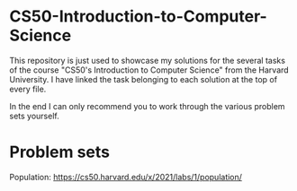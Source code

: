 # CS50-Introduction-to-Computer-Science
This repository is just used to showcase my solutions for the several tasks of the course "CS50's Introduction to Computer Science" from the Harvard University. 
I have linked the task belonging to each solution at the top of every file.

In the end I can only recommend you to work through the various problem sets yourself.

# Problem sets
Population: https://cs50.harvard.edu/x/2021/labs/1/population/


